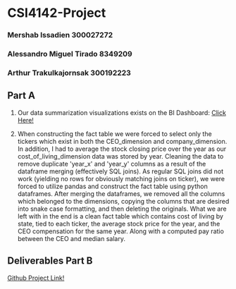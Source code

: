# CSI4142-Project

### Mershab Issadien 300027272
### Alessandro Miguel Tirado 8349209
### Arthur Trakulkajornsak 300192223 

## Part A

1. Our data summarization visualizations exists on the BI Dashboard: 
[Click Here!](http://csi4142-metabase.mershab.xyz/public/dashboard/8276e647-29fd-4238-81dc-f04ca0f4f2d5)

2. When constructing the fact table we were forced to select only the tickers which exist in both the CEO_dimension and company_dimension. In addition, I had to average the stock closing price over the year as our cost_of_living_dimension data was stored by year. Cleaning the data to remove duplicate 'year_x' and 'year_y' columns as a result of the dataframe merging (effectively SQL joins). As regular SQL joins did not work (yielding no rows for obviously matching joins on ticker), we were forced to utilize pandas and construct the fact table using python dataframes. After merging the dataframes, we removed all the columns which belonged to the dimensions, copying the columns that are desired into snake case formatting, and then deleting the originals. What we are left with in the end is a clean fact table which contains cost of living by state, tied to each ticker, the average stock price for the year, and the CEO compensation for the same year. Along with a computed pay ratio between the CEO and median salary.

## Deliverables Part B

[Github Project Link!](https://github.com/Mershab99/CSI4142-Project)
